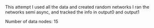 This attempt I used all the data and created random networks
I ran the networks semi async, and tracked the info in output0 and output1

Number of data nodes: 15